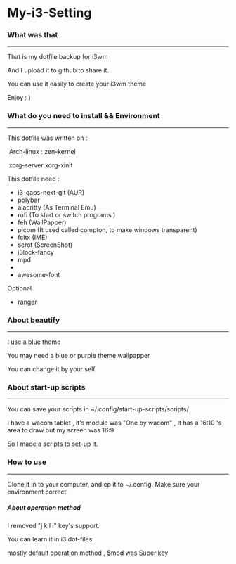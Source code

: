 # My-i3-Setting

### What was that

---

That is my dotfile backup for i3wm

And I upload it to github to share it.

You can use it easily to create your i3wm theme

Enjoy : )



### What do you need to install && Environment

---

This dotfile was written on :

​	Arch-linux : zen-kernel

​	xorg-server xorg-xinit

This dotfile need :

*   i3-gaps-next-git (AUR)
*   polybar
*   alacritty (As Terminal Emu)
*   rofi (To start or switch programs )
*   feh (WallPapper)
*   picom (It used called compton, to make windows transparent)
*   fcitx (IME)
*   scrot (ScreenShot)
*   i3lock-fancy
*   mpd 
*   
*   awesome-font

Optional

* ranger

  


### About beautify

---

I use a blue theme 

You may need a blue or purple theme wallpapper

You can change it by your self 



### About start-up scripts

---

You can save your scripts in ~/.config/start-up-scripts/scripts/

I have a wacom tablet , it's module was "One by wacom" , It has a 16:10 's area to draw but my screen was 16:9 .

So I made a scripts to set-up it.



### How to use

---

Clone it in to your computer, and cp it to ~/.config. Make sure your environment correct.

##### About operation method

I removed "j k l i" key's support.

You can learn it in i3 dot-files.

mostly default operation method , $mod was Super key
